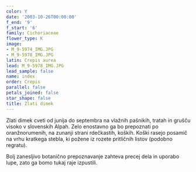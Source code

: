```yaml
---
color: Y
date: '2003-10-26T00:00:00'
f_end: '9'
f_start: '6'
family: Cichoriaceae
flower_type: K
image:
- M_9-5974_IMG.JPG
- M_9-5978_IMG.JPG
latin: Crepis aurea
lead: M_9-5978_IMG.JPG
lead_sample: false
name: index
order: Crepis
parallel: false
petals_joined: false
star_shape: false
title: Zlati dimek
---
```

Zlati dimek cveti od junija do septembra na vlažnih pašnikih, tratah in grušču visoko v slovenskih Alpah. Zelo enostavno ga bo prepoznati po oranžnorumenih, na zunanji strani rdečkastih, koških. Koški rasejo posamič na vrhu kratkega stebla, ki požene iz rozete pritličnih listov (podobno regratu).

Bolj zanesljivo botanično prepoznavanje zahteva precej dela in uporabo lupe, zato ga bomo tukaj raje izpustili.
